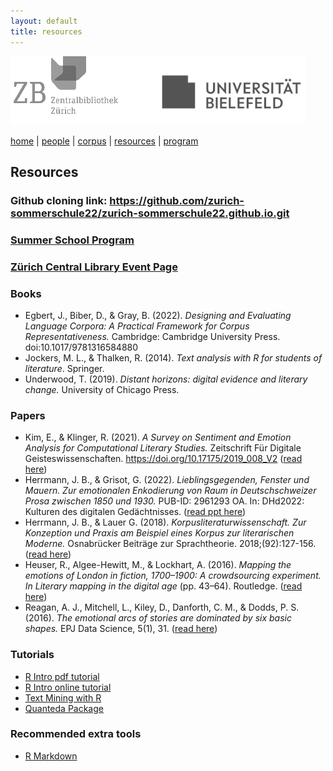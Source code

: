 ```yaml
---
layout: default
title: resources
---
```


![](images/header3.png)

[home](index.md) | [people](people.md) | [corpus](corpus.md) | [resources](resources.md) | [program](summer_school_program.md)

## Resources

### Github cloning link: https://github.com/zurich-sommerschule22/zurich-sommerschule22.github.io.git

### [Summer School Program](summer_school_program.md)

### [Zürich Central Library Event Page](https://www.zb.uzh.ch/en/events/summer-school-raum-und-affekt-einfuhrung-ins-text-mining-literarischer-texte?date=408)

### Books
- Egbert, J., Biber, D., & Gray, B. (2022). _Designing and Evaluating Language Corpora: A Practical Framework for Corpus Representativeness._ Cambridge: Cambridge University Press. doi:10.1017/9781316584880
- Jockers, M. L., & Thalken, R. (2014). _Text analysis with R for students of literature_. Springer. 
- Underwood, T. (2019). _Distant horizons: digital evidence and literary change._ University of Chicago Press.

### Papers
- Kim, E., & Klinger, R. (2021). _A Survey on Sentiment and Emotion Analysis for Computational Literary Studies._ Zeitschrift Für Digitale Geisteswissenschaften. https://doi.org/10.17175/2019_008_V2 ([read here](https://zfdg.de/2019_008))
- Herrmann, J. B., & Grisot, G. (2022). _Lieblingsgegenden, Fenster und Mauern. Zur emotionalen Enkodierung von Raum in Deutschschweizer Prosa zwischen 1850 und 1930._ PUB-ID: 2961293 OA. In: DHd2022: Kulturen des digitalen Gedächtnisses. ([read ppt here](resources/Herrmann_Grisot_dhd2022.pdf))
- Herrmann, J. B., & Lauer G. (2018). _Korpusliteraturwissenschaft. Zur Konzeption und Praxis am Beispiel eines Korpus zur literarischen Moderne._ Osnabrücker Beiträge zur Sprachtheorie. 2018;(92):127-156. ([read here](resources/Herrmann_Lauer_2018.pdf))
- Heuser, R., Algee-Hewitt, M., & Lockhart, A. (2016). _Mapping the emotions of London in fiction, 1700–1900: A crowdsourcing experiment. In Literary mapping in the digital age_ (pp. 43–64). Routledge. ([read here](resources/Heuser_2016.pdf))
- Reagan, A. J., Mitchell, L., Kiley, D., Danforth, C. M., & Dodds, P. S. (2016). _The emotional arcs of stories are dominated by six basic shapes._ EPJ Data Science, 5(1), 31. ([read here](resources/Reagan_2016.pdf))


### Tutorials
- [R Intro pdf tutorial](resources/R_RStudio_Basics.pdf)
- [R Intro online tutorial](https://moderndive.netlify.app/1-getting-started.html)
- [Text Mining with R](https://www.tidytextmining.com/)
- [Quanteda Package](https://tutorials.quanteda.io/)

### Recommended extra tools
- [R Markdown](https://bookdown.org/yihui/rmarkdown/)
